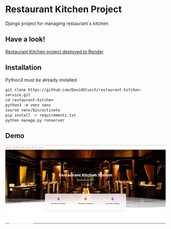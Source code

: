 # Restaurant Kitchen Project

Django project for managing restaurant`s kitchen 

## Have a look!

[Restaurant Kitchen project deployed to Render](https://restaurant-kitchen-service-u948.onrender.com)

## Installation 

Python3 must be already installed 
```shell
git clone https://github.com/DavidGlusch/restaurant-kitchen-service.git
cd restaurant-kitchen
python3 -m venv venv
sourse venv/bin/activate
pip install -r requirements.txt
python manage.py runserver
```
## Demo
![Homepage](Demo.PNG)
